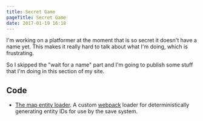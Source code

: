 ```yaml
---
title: Secret Game
pageTitle: Secret Game
date: 2017-01-19 16:18
---
```


I'm working on a platformer at the moment that is so secret it doesn't have a name yet.
This makes it really hard to talk about what I'm doing, which is frustrating.

So I skipped the "wait for a name" part and I'm going to publish some stuff that I'm
doing in this section of my site.

Code
----

  * [The map entity loader][mapEntityLoader]. A custom [webpack][] loader for deterministically generating entity IDs for use by the save system.

  [webpack]: https://webpack.github.io/
  [mapEntityLoader]: /secret-game/map-entity-loader.html
